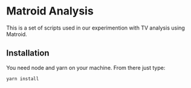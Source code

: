 # Matroid Analysis
This is a set of scripts used in our experimention with TV analysis using Matroid.

## Installation

You need node and yarn on your machine.  From there just type:

`yarn install`
